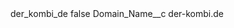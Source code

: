 <?xml version="1.0" encoding="UTF-8"?>
<CustomMetadata xmlns="http://soap.sforce.com/2006/04/metadata" xmlns:xsi="http://www.w3.org/2001/XMLSchema-instance" xmlns:xsd="http://www.w3.org/2001/XMLSchema">
    <label>der_kombi_de</label>
    <protected>false</protected>
    <values>
        <field>Domain_Name__c</field>
        <value xsi:type="xsd:string">der-kombi.de</value>
    </values>
</CustomMetadata>
